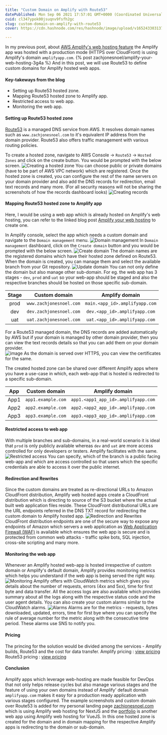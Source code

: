 ```yaml
---
title: "Custom Domain on Amplify with Route53"
datePublished: Mon Sep 06 2021 17:57:01 GMT+0000 (Coordinated Universal Time)
cuid: cl347ypok00jsuqnv9fsfh2gc
slug: custom-domain-on-amplify-with-route53
cover: https://cdn.hashnode.com/res/hashnode/image/upload/v1652433031370/__wMM2GvD.jpeg

---
```


In my previous post, about [AWS Amplify's web hosting feature](https://docs.amplify.aws/start/getting-started/hosting/q/integration/vue/#add-hosting-to-your-app) the Amplify app was hosted with a production mode (HTTPS over CloudFront) is using Amplify's domain `amplifyapp.com`. 
{% post zachjonesnoel/amplify-your-web-hosting-3g4a %}
And in this post, we will use Route53 to define custom domains for Amplify hosted web apps. 

#### Key-takeways from the blog
+ Setting up Route53 hosted zone.
+ Mapping Route53 hosted zone to Amplify app.
+ Restricted access to web app.
+ Monitoring the web app.

#### Setting up Route53 hosted zone
[Route53](https://aws.amazon.com/route53/) is a managed DNS service from AWS. It resolves domain names such as `www.zachjonesnoel.com` to it's equivalent IP address from the domain provider. Route53 also offers traffic management with various routing policies.  

To create a hosted zone, navigate to AWS Console -> `Route53` -> `Hosted Zones` and click on the create button. You would be prompted with the below screen.
![Creating a hosted zone](https://cdn.hashnode.com/res/hashnode/image/upload/v1652433015118/qOxaGCGEk.png)
You can choose public or private domains (have to be part of AWS VPC network) which are registered. Once the hosted zone is created, you can configure the rest of the name servers on your domain provider and also add the DNS records for redirection, email text records and many more. (For all security reasons will not be sharing the screenshots of how the records dashboard looks)
![Creating records](https://cdn.hashnode.com/res/hashnode/image/upload/v1652433016750/vkDe3dUSq.png)

#### Mapping Route53 hosted zone to Amplify app
Here, I would be using a web app which is already hosted on Amplify's web hosting, you can refer to the linked blog post [Amplify your web hosting](https://dev.to/zachjonesnoel/amplify-your-web-hosting-3g4a) to create one.

In Amplify console, select the app which needs a custom domain and navigate to the `Domain management` menu.
![Domain management](https://cdn.hashnode.com/res/hashnode/image/upload/v1652433018266/ZNimJs88k.png)
In `Domain management` dashboard, click on the `Create domain` button and you would be prompted with the below screen.
![Create domain](https://cdn.hashnode.com/res/hashnode/image/upload/v1652433020157/H2xg_iou-.png)
The domain names are the registered domains which have their hosted zone defined on Route53. 
When the domain is created, you can manage them and select the available branch from your Git repository. 
![Update domain](https://cdn.hashnode.com/res/hashnode/image/upload/v1652433021988/AjREZjYb0L.png)
You can not only define the domain but also manage other sub-domain. For eg. the web app has 3 stages -  `dev`, `prod` and `uat` so your web-app should be staged and also the respective branches should be hosted on those specific sub-domain. 

| Stage | Custom domain         | Amplify domain                  |
|:----: |:---------------------:| :------------------------------:|
| prod  | `www.zachjonesnoel.com` | `main.<app_id>.amplifyapp.com`    |
| dev   | `dev.zachjonesnoel.com` | `dev.<app_id>.amplifyapp.com`     |
| uat   | `uat.zachjonesnoel.com` | `uat.<app_id>.amplifyapp.com`     |

For a Route53 managed domain, the DNS records are added automatically by AWS but if your domain is managed by other domain provider, then you can view the text records details so that you can add them on your domain provider.  
![image](https://cdn.hashnode.com/res/hashnode/image/upload/v1652433023983/OWNk8kzgo.png)
As the domain is served over HTTPS, you can view the certificates for the same.
 
The created hosted zone can be shared over different Amplify apps where you have a use-case in which, each web-app that is hosted is redirected to a specific sub-domain. 

| App | Custom domain         | Amplify domain                  |
|:----: |:---------------------:| :------------------------------:|
| App1 | `app1.example.com` | `app1.<app1_app_id>.amplifyapp.com`    |
| App2 | `app2.example.com` | `app2.<app2_app_id>.amplifyapp.com`    |
| App3 | `app3.example.com` | `app3.<app3_app_id>.amplifyapp.com`  |

#### Restricted access to web app
With multiple branches and sub-domains, in a real-world scenario it is ideal that `prod` is only publicly available whereas `dev` and `uat` are more access controlled for only developers or testers. Amplify facilitates with the same. 
![Restricted access](https://cdn.hashnode.com/res/hashnode/image/upload/v1652433025459/p81bx8sdQ.png)
You can specify, which of the branch is a public facing web-app and which are access controlled so that users which the specific credentials are able to access it over the public internet. 

#### Redirection and Rewrites
Since the custom domains are treated as re-directional URLs to Amazon CloudFront distribution, Amplify web hosted apps create a CloudFront distribution which is directing to source of the S3 bucket where the actual built web application files reside. These CloudFront distributional URLs are the URL endpoints referred in the DNS TXT record for redirecting the custom domain to Amplify hosted app.
![Redirection and Rewrites](https://cdn.hashnode.com/res/hashnode/image/upload/v1652433026891/l3XTo95eu.png)
CloudFront distribution endpoints are one of the secure way to expose any endpoints of Amazon which servers a web application as [Web Application Firewall (WAF)](https://aws.amazon.com/waf/) is available which ensures the web app is secure and is protected from common web attacks - traffic spike bots, SQL injection, cross-site scripting and many more.

#### Monitoring the web app
Whenever an Amplify hosted web-app is hosted irrespective of custom domain or Amplify's default domain, Amplify provides monitoring metrics which helps you understand if the web app is being served the right way. 
![Monitoring](https://cdn.hashnode.com/res/hashnode/image/upload/v1652433028489/SrdfqTzP_.png)
Amplify offers with CloudWatch metrics which gives you details about the number of requests, errors (4xx and 5xx), time for first byte and data transfer.
All the access logs are also available which provides summary about all the logs along with the respective status code and the user agent details. 
You can also create your custom alarms similar to the CloudWatch alarms. 
 ![Alarms](https://cdn.hashnode.com/res/hashnode/image/upload/v1652433029918/5zo5PYeSV.png)
Alarms are for the metrics - requests, bytes downloaded, updated, errors, time for first bye where you can specify the rule of average number for the metric along with the consecutive time period. These alarms use SNS to notify you.

#### Pricing
The princing for the solution would be divided among the services - Amplify builds, Route53 and the cost for data transfer. 
Amplify pricing : [view pricing](https://aws.amazon.com/amplify/pricing/)
Route53 pricing : [view pricing](https://aws.amazon.com/route53/pricing/)

#### Conclusion
Amplify apps which leverage web-hosting are made feasible for DevOps that not only helps release cycles but also manage various stages and the feature of using your own domains instead of Amplify' default domain `amplifyapp.com` makes it easy for a production ready application with various stages configured. 
The example screenshots and custom domain over Route53 is added for my personal landing page [zachjonesnoel.com](https://zachjonesnoel.com/) which is using Amplify web hosting for NextJS and the [portfolio](https://portfolio.zachjonesnoel.com/#/) is another web app using Amplify web hosting for VueJS. In this one hosted zone is created for the domain and in domain mapping for the respective Amplify apps is redirecting to the domain or sub-domain. 